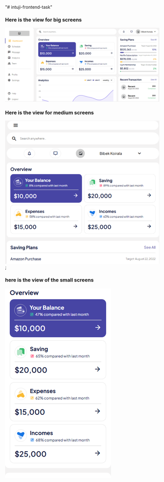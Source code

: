"# intuji-frontend-task"

### Here is the view for big screens

![Alt](./screens/big-image.png)

### Here is the view for medium screens

![Alt](./screens/tablet.png);

### here is the view of the small screens

![Alt](./screens/small-image.png)
